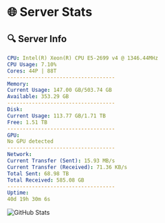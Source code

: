 # 🌐 Server Stats
## 🔍 Server Info
```yaml
CPU: Intel(R) Xeon(R) CPU E5-2699 v4 @ 1346.44MHz
CPU Usage: 7.10%
Cores: 44P | 88T
-----------------------------------
Memory:
Current Usage: 147.00 GB/503.74 GB
Available: 353.29 GB
-----------------------------------
Disk:
Current Usage: 113.77 GB/1.71 TB
Free: 1.51 TB
-----------------------------------
GPU:
No GPU detected
-----------------------------------
Network:
Current Transfer (Sent): 15.93 MB/s
Current Transfer (Received): 71.36 KB/s
Total Sent: 68.98 TB
Total Received: 585.08 GB
-----------------------------------
Uptime:
40d 19h 30m 6s
```
![GitHub Stats](https://img.shields.io/badge/Updated-2025-04-17_16:52:55-blue)
